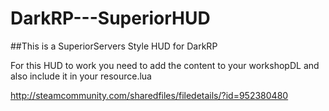 # DarkRP---SuperiorHUD
##This is a SuperiorServers Style HUD for DarkRP

For this HUD to work you need to add the content to your workshopDL and also include it in your resource.lua

http://steamcommunity.com/sharedfiles/filedetails/?id=952380480
